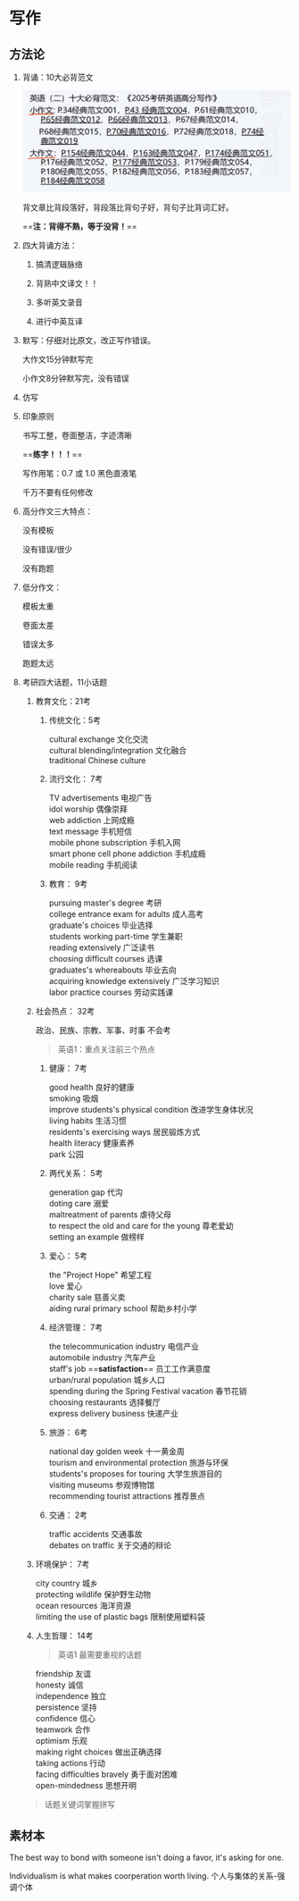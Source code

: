 # 写作

## 方法论

1. 背诵：10大必背范文

    ![alt text](image.png)

    背文章比背段落好，背段落比背句子好，背句子比背词汇好。

    ==**注：背得不熟，等于没背！**==

2. 四大背诵方法：

    1. 搞清逻辑脉络

    2. 背熟中文译文！！

    3. 多听英文录音

    4. 进行中英互译

3. 默写：仔细对比原文，改正写作错误。

    大作文15分钟默写完

    小作文8分钟默写完，没有错误

4. 仿写

5. 印象原则

    书写工整，卷面整洁，字迹清晰

    ==**练字！！！**==

    写作用笔：0.7 或 1.0 黑色直液笔

    千万不要有任何修改

6. 高分作文三大特点：

    没有模板

    没有错误/很少

    没有跑题

7. 低分作文：

    模板太重

    卷面太差

    错误太多

    跑题太远

8. 考研四大话题，11小话题

    1. 教育文化：21考

        1. 传统文化：5考

            cultural exchange 文化交流  
            cultural blending/integration 文化融合  
            traditional Chinese culture

        2. 流行文化： 7考

            TV advertisements 电视广告  
            idol worship 偶像崇拜  
            web addiction 上网成瘾  
            text message 手机短信  
            mobile phone subscription 手机入网  
            smart phone cell phone addiction 手机成瘾  
            mobile reading 手机阅读

        3. 教育： 9考

            pursuing master's degree 考研  
            college entrance exam for adults 成人高考  
            graduate's choices 毕业选择  
            students working part-time  学生兼职  
            reading extensively 广泛读书  
            choosing difficult courses 选课  
            graduates's whereabouts 毕业去向  
            acquiring knowledge extensively 广泛学习知识  
            labor practice courses 劳动实践课  

    2. 社会热点： 32考

        政治、民族、宗教、军事、时事 不会考

        > 英语1：重点关注前三个热点

        1. 健康： 7考

            good health 良好的健康  
            smoking 吸烟  
            improve students's physical condition 改进学生身体状况  
            living habits 生活习惯  
            residents's exercising ways 居民锻炼方式  
            health literacy 健康素养  
            park 公园

        2. 两代关系： 5考

            generation gap 代沟  
            doting care 溺爱  
            maltreatment of parents 虐待父母  
            to respect the old and care for the young 尊老爱幼  
            setting an example 做榜样

        3. 爱心： 5考

            the "Project Hope" 希望工程  
            love 爱心  
            charity sale 慈善义卖  
            aiding rural primary school 帮助乡村小学

        4. 经济管理： 7考

            the telecommunication industry 电信产业  
            automobile industry 汽车产业  
            staff's job ==**satisfaction**== 员工工作满意度  
            urban/rural population 城乡人口  
            spending during the Spring Festival vacation 春节花销  
            choosing restaurants 选择餐厅  
            express delivery business 快递产业

        5. 旅游： 6考

            national day golden week 十一黄金周  
            tourism and environmental protection 旅游与环保  
            students's proposes for touring 大学生旅游目的  
            visiting museums 参观博物馆  
            recommending tourist attractions 推荐景点

        6. 交通： 2考

            traffic accidents 交通事故  
            debates on traffic 关于交通的辩论

    3. 环境保护： 7考

        city country 城乡  
        protecting wildlife 保护野生动物  
        ocean resources 海洋资源  
        limiting the use of plastic bags 限制使用塑料袋  

    4. 人生哲理： 14考

        > 英语1 最需要重视的话题

        friendship 友谊  
        honesty 诚信  
        independence 独立  
        persistence 坚持  
        confidence 信心  
        teamwork 合作  
        optimism 乐观  
        making right choices 做出正确选择  
        taking actions 行动  
        facing difficulties bravely 勇于面对困难  
        open-mindedness 思想开明

    > 话题关键词掌握拼写 

## 素材本

The best way to bond with someone isn't doing a favor, it's asking for one.

Individualism is what makes coorperation worth living. 个人与集体的关系-强调个体